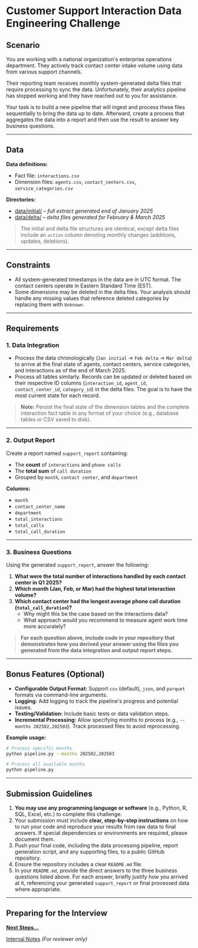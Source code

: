 # Customer Support Interaction Data Engineering Challenge

## Scenario

You are working with a national organization's enterprise operations department. They actively track contact center intake volume using data from various support channels.

Their reporting team receives monthly system-generated delta files that require processing to sync the data. Unfortunately, their analytics pipeline has stopped working and they have reached out to you for assistance.

Your task is to build a new pipeline that will ingest and process these files sequentially to bring the data up to date. Afterward, create a process that aggregates the data into a report and then use the result to answer key business questions.

---

## Data

**Data definitions:**

- Fact file: `interactions.csv`
- Dimension files: `agents.csv`, `contact_centers.csv`, `service_categories.csv`

**Directories:**

- [data/initial/](data/initial/) – _full extract generated end of January 2025_
- [data/delta/](data/delta/) – _delta files generated for February & March 2025_

> The initial and delta file structures are identical, except delta files include an `action` column denoting monthly changes (additions, updates, deletions).

---

## Constraints

- All system-generated timestamps in the data are in UTC format. The contact centers operate in Eastern Standard Time (EST).
- Some dimensions may be deleted in the delta files. Your analysis should handle any missing values that reference deleted categories by replacing them with `Unknown`.

---

## Requirements

### 1. Data Integration

- Process the data chronologically (`Jan initial` → `Feb delta` → `Mar delta`) to arrive at the final state of agents, contact centers, service categories, and interactions as of the end of March 2025.
- Process all tables similarly. Records can be updated or deleted based on their respective ID columns (`interaction_id`, `agent_id`, `contact_center_id`, `category_id`) in the delta files. The goal is to have the most current state for each record.

> **Note:** Persist the final state of the dimension tables and the complete interaction fact table in any format of your choice (e.g., database tables or CSV saved to disk).

---

### 2. Output Report

Create a report named `support_report` containing:

- The **count** of `interactions` and `phone calls`
- The **total sum** of `call duration`
- Grouped by `month`, `contact center`, and `department`

**Columns:**

- `month`
- `contact_center_name`
- `department`
- `total_interactions`
- `total_calls`
- `total_call_duration`

---

### 3. Business Questions

Using the generated `support_report`, answer the following:

1. **What were the total number of interactions handled by each contact center in Q1 2025?**
2. **Which month (Jan, Feb, or Mar) had the highest total interaction volume?**
3. **Which contact center had the longest average phone call duration (`total_call_duration`)?**
    - Why might this be the case based on the interactions data?
    - What approach would you recommend to measure agent work time more accurately?

> **For each question above, include code in your repository that demonstrates how you derived your answer using the files you generated from the data integration and output report steps.**

---

## Bonus Features (Optional)

- **Configurable Output Format:** Support `csv` (default), `json`, and `parquet` formats via command-line arguments.
- **Logging:** Add logging to track the pipeline's progress and potential issues.
- **Testing/Validation:** Include basic tests or data validation steps.
- **Incremental Processing:** Allow specifying months to process (e.g., `--months 202502,202503`). Track processed files to avoid reprocessing.

**Example usage:**

```bash
# Process specific months
python pipeline.py --months 202502,202503

# Process all available months
python pipeline.py
```

---

## Submission Guidelines

1. **You may use any programming language or software** (e.g., Python, R, SQL, Excel, etc.) to complete this challenge.
2. Your submission must include **clear, step-by-step instructions** on how to run your code and reproduce your results from raw data to final answers. If special dependencies or environments are required, please document them.
3. Push your final code, including the data processing pipeline, report generation script, and any supporting files, to a public GitHub repository.
4. Ensure the repository includes a clear `README.md` file.
5. In your `README.md`, provide the direct answers to the three business questions listed above. For each answer, briefly justify how you arrived at it, referencing your generated `support_report` or final processed data where appropriate.

---

## Preparing for the Interview

**[Next Steps...](h../../next-steps.md)**

[Internal Notes](https://drive.google.com/drive/folders/1CpN3WScbUuBpDPKzTv13U-V4OYquszrL?usp=drive_link) _(For reviewer only)_
